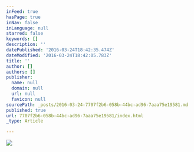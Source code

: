 ```yaml
---
inFeed: true
hasPage: true
inNav: false
inLanguage: null
starred: false
keywords: []
description: ''
datePublished: '2016-03-24T18:42:35.474Z'
dateModified: '2016-03-24T18:42:05.783Z'
title: ''
author: []
authors: []
publisher:
  name: null
  domain: null
  url: null
  favicon: null
sourcePath: _posts/2016-03-24-7707f2b6-058b-44bc-ad96-7aaa75e19581.md
published: true
url: 7707f2b6-058b-44bc-ad96-7aaa75e19581/index.html
_type: Article

---
```

![](https://the-grid-user-content.s3-us-west-2.amazonaws.com/d240d053-112d-4ffc-8ffe-53862e73d4ba.jpg)